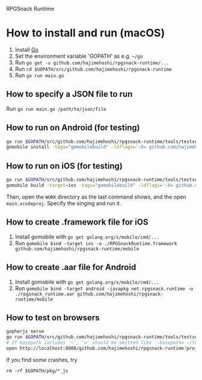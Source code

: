 RPGSnack Runtime

# How to install and run (macOS)

1. Install [Go](https://golang.org/)
2. Set the environment variable 'GOPATH' as e.g. `~/go`
3. Run `go get -u github.com/hajimehoshi/rpgsnack-runtime/...`
4. Run `cd $GOPATH/src/github.com/hajimehoshi/rpgsnack-runtime`
5. Run `go run main.go`

## How to specify a JSON file to run

Run `go run main.go /path/to/json/file`

## How to run on Android (for testing)

```sh
go run $GOPATH/src/github.com/hajimehoshi/rpgsnack-runtime/tools/testserver/main.go -http=:7800 -basepath=<project local location>
gomobile install -tags="gomobilebuild" -ldflags='-X= github.com/hajimehoshi/rpgsnack-runtime/internal/game.injectedProjectLocation=http://<your machine IP>:7800' github.com/hajimehoshi/rpgsnack-runtime
```

## How to run on iOS (for testing)

```sh
go run $GOPATH/src/github.com/hajimehoshi/rpgsnack-runtime/tools/testserver/main.go -http=:7800 -basepath=<project local location>
gomobile build -target=ios -tags="gomobilebuild" -ldflags='-X= github.com/hajimehoshi/rpgsnack-runtime/internal/game.injectedProjectLocation=http://<your machine IP>:7800' -work github.com/hajimehoshi/rpgsnack-runtime
```

Then, open the `WORK` directory as the last command shows, and the open `main.xcodeproj`. Specify the singing and run it.

## How to create .framework file for iOS

1. Install gomobile with `go get golang.org/x/mobile/cmd/...`
2. Run `gomobile bind -target ios -o ./RPGSnackRuntime.framework github.com/hajimehoshi/rpgsnack-runtime/mobile`

## How to create .aar file for Android

1. Install gomobile with `go get golang.org/x/mobile/cmd/...`
2. Run `gomobile bind -target android -javapkg net.rpgsnack.runtime -o ./rpgsnack_runtime.aar github.com/hajimehoshi/rpgsnack-runtime/mobile`

## How to test on browsers

```sh
gopherjs serve
go run $GOPATH/src/github.com/hajimehoshi/rpgsnack-runtime/tools/testserver/main.go -http=:7800 -basepath=<project local location>
# If basepath includes '~', '=' should be omitted like '-basepath= ~/foo/bar'
open http://localhost:8080/github.com/hajimehoshi/rpgsnack-runtime?project_location=http://localhost:7800/
```

If you find some crashes, try

```
rm -rf $GOPATH/pkg/*_js
```
